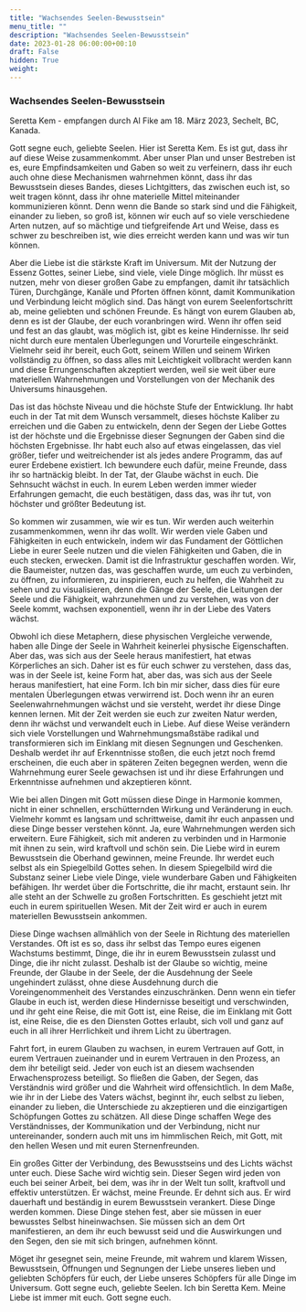 ```yaml
---
title: "Wachsendes Seelen-Bewusstsein"
menu_title: ""
description: "Wachsendes Seelen-Bewusstsein"
date: 2023-01-28 06:00:00+00:10
draft: False
hidden: True
weight:
---
```

### Wachsendes Seelen-Bewusstsein

Seretta Kem - empfangen durch Al Fike am 18. März 2023, Sechelt, BC, Kanada.

Gott segne euch, geliebte Seelen. Hier ist Seretta Kem. Es ist gut, dass ihr auf diese Weise zusammenkommt. Aber unser Plan und unser Bestreben ist es, eure Empfindsamkeiten und Gaben so weit zu verfeinern, dass ihr euch auch ohne diese Mechanismen wahrnehmen könnt, dass ihr das Bewusstsein dieses Bandes, dieses Lichtgitters, das zwischen euch ist, so weit tragen könnt, dass ihr ohne materielle Mittel miteinander kommunizieren könnt. Denn wenn die Bande so stark sind und die Fähigkeit, einander zu lieben, so groß ist, können wir euch auf so viele verschiedene Arten nutzen, auf so mächtige und tiefgreifende Art und Weise, dass es schwer zu beschreiben ist, wie dies erreicht werden kann und was wir tun können.

Aber die Liebe ist die stärkste Kraft im Universum. Mit der Nutzung der Essenz Gottes, seiner Liebe, sind viele, viele Dinge möglich. Ihr müsst es nutzen, mehr von dieser großen Gabe zu empfangen, damit ihr tatsächlich Türen, Durchgänge, Kanäle und Pforten öffnen könnt, damit Kommunikation und Verbindung leicht möglich sind. Das hängt von eurem Seelenfortschritt ab, meine geliebten und schönen Freunde. Es hängt von eurem Glauben ab, denn es ist der Glaube, der euch voranbringen wird. Wenn ihr offen seid und fest an das glaubt, was möglich ist, gibt es keine Hindernisse. Ihr seid nicht durch eure mentalen Überlegungen und Vorurteile eingeschränkt. Vielmehr seid ihr bereit, euch Gott, seinem Willen und seinem Wirken vollständig zu öffnen, so dass alles mit Leichtigkeit vollbracht werden kann und diese Errungenschaften akzeptiert werden, weil sie weit über eure materiellen Wahrnehmungen und Vorstellungen von der Mechanik des Universums hinausgehen.

Das ist das höchste Niveau und die höchste Stufe der Entwicklung.  Ihr habt euch in der Tat mit dem Wunsch versammelt, dieses höchste Kaliber zu erreichen und die Gaben zu entwickeln, denn der Segen der Liebe Gottes ist der höchste und die Ergebnisse dieser Segnungen der Gaben sind die höchsten Ergebnisse. Ihr habt euch also auf etwas eingelassen, das viel größer, tiefer und weitreichender ist als jedes andere Programm, das auf eurer Erdebene existiert. Ich bewundere euch dafür, meine Freunde, dass ihr so hartnäckig bleibt. In der Tat, der Glaube wächst in euch. Die Sehnsucht wächst in euch. In eurem Leben werden immer wieder Erfahrungen gemacht, die euch bestätigen, dass das, was ihr tut, von höchster und größter Bedeutung ist.

So kommen wir zusammen, wie wir es tun. Wir werden auch weiterhin zusammenkommen, wenn ihr das wollt. Wir werden viele Gaben und Fähigkeiten in euch entwickeln, indem wir das Fundament der Göttlichen Liebe in eurer Seele nutzen und die vielen Fähigkeiten und Gaben, die in euch stecken, erwecken. Damit ist die Infrastruktur geschaffen worden. Wir, die Baumeister, nutzen das, was geschaffen wurde, um euch zu verbinden, zu öffnen, zu informieren, zu inspirieren, euch zu helfen, die Wahrheit zu sehen und zu visualisieren, denn die Gänge der Seele, die Leitungen der Seele und die Fähigkeit, wahrzunehmen und zu verstehen, was von der Seele kommt, wachsen exponentiell, wenn ihr in der Liebe des Vaters wächst.

Obwohl ich diese Metaphern, diese physischen Vergleiche verwende, haben alle Dinge der Seele in Wahrheit keinerlei physische Eigenschaften. Aber das, was sich aus der Seele heraus manifestiert, hat etwas Körperliches an sich. Daher ist es für euch schwer zu verstehen, dass das, was in der Seele ist, keine Form hat, aber das, was sich aus der Seele heraus manifestiert, hat eine Form. Ich bin mir sicher, dass dies für eure mentalen Überlegungen etwas verwirrend ist. Doch wenn ihr an euren Seelenwahrnehmungen wächst und sie versteht, werdet ihr diese Dinge kennen lernen. Mit der Zeit werden sie euch zur zweiten Natur werden, denn ihr wächst und verwandelt euch in Liebe. Auf diese Weise verändern sich viele Vorstellungen und Wahrnehmungsmaßstäbe radikal und transformieren sich im Einklang mit diesen Segnungen und Geschenken. Deshalb werdet ihr auf Erkenntnisse stoßen, die euch jetzt noch fremd erscheinen, die euch aber in späteren Zeiten begegnen werden, wenn die Wahrnehmung eurer Seele gewachsen ist und ihr diese Erfahrungen und Erkenntnisse aufnehmen und akzeptieren könnt.

Wie bei allen Dingen mit Gott müssen diese Dinge in Harmonie kommen, nicht in einer schnellen, erschütternden Wirkung und Veränderung in euch. Vielmehr kommt es langsam und schrittweise, damit ihr euch anpassen und diese Dinge besser verstehen könnt. Ja, eure Wahrnehmungen werden sich erweitern. Eure Fähigkeit, sich mit anderen zu verbinden und in Harmonie mit ihnen zu sein, wird kraftvoll und schön sein. Die Liebe wird in eurem Bewusstsein die Oberhand gewinnen, meine Freunde. Ihr werdet euch selbst als ein Spiegelbild Gottes sehen. In diesem Spiegelbild wird die Substanz seiner Liebe viele Dinge, viele wunderbare Gaben und Fähigkeiten befähigen. Ihr werdet über die Fortschritte, die ihr macht, erstaunt sein. Ihr alle steht an der Schwelle zu großen Fortschritten. Es geschieht jetzt mit euch in eurem spirituellen Wesen. Mit der Zeit wird er auch in eurem materiellen Bewusstsein ankommen.

Diese Dinge wachsen allmählich von der Seele in Richtung des materiellen Verstandes. Oft ist es so, dass ihr selbst das Tempo eures eigenen Wachstums bestimmt, Dinge, die ihr in eurem Bewusstsein zulasst und Dinge, die ihr nicht zulasst. Deshalb ist der Glaube so wichtig, meine Freunde, der Glaube in der Seele, der die Ausdehnung der Seele ungehindert zulässt, ohne diese Ausdehnung durch die Voreingenommenheit des Verstandes einzuschränken. Denn wenn ein tiefer Glaube in euch ist, werden diese Hindernisse beseitigt und verschwinden, und ihr geht eine Reise, die mit Gott ist, eine Reise, die im Einklang mit Gott ist, eine Reise, die es den Diensten Gottes erlaubt, sich voll und ganz auf euch in all ihrer Herrlichkeit und ihrem Licht zu übertragen.

Fahrt fort, in eurem Glauben zu wachsen, in eurem Vertrauen auf Gott, in eurem Vertrauen zueinander und in eurem Vertrauen in den Prozess, an dem ihr beteiligt seid. Jeder von euch ist an diesem wachsenden Erwachensprozess beteiligt. So fließen die Gaben, der Segen, das Verständnis wird größer und die Wahrheit wird offensichtlich. In dem Maße, wie ihr in der Liebe des Vaters wächst, beginnt ihr, euch selbst zu lieben, einander zu lieben, die Unterschiede zu akzeptieren und die einzigartigen Schöpfungen Gottes zu schätzen. All diese Dinge schaffen Wege des Verständnisses, der Kommunikation und der Verbindung, nicht nur untereinander, sondern auch mit uns im himmlischen Reich, mit Gott, mit den hellen Wesen und mit euren Sternenfreunden.

Ein großes Gitter der Verbindung, des Bewusstseins und des Lichts wächst unter euch. Diese Sache wird wichtig sein. Dieser Segen wird jeden von euch bei seiner Arbeit, bei dem, was ihr in der Welt tun sollt, kraftvoll und effektiv unterstützen. Er wächst, meine Freunde. Er dehnt sich aus. Er wird dauerhaft und beständig in eurem Bewusstsein verankert. Diese Dinge werden kommen. Diese Dinge stehen fest, aber sie müssen in euer bewusstes Selbst hineinwachsen. Sie müssen sich an dem Ort manifestieren, an dem ihr euch bewusst seid und die Auswirkungen und den Segen, den sie mit sich bringen, aufnehmen könnt.

Möget ihr gesegnet sein, meine Freunde, mit wahrem und klarem Wissen, Bewusstsein, Öffnungen und Segnungen der Liebe unseres lieben und geliebten Schöpfers für euch, der Liebe unseres Schöpfers für alle Dinge im Universum. Gott segne euch, geliebte Seelen. Ich bin Seretta Kem. Meine Liebe ist immer mit euch. Gott segne euch.
